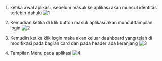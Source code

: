1. ketika awal aplikasi, sebelum masuk ke aplikasi akan muncul identitas terlebih dahulu
   ![1](https://github.com/afyar08/proyek4_mdc_100_series/assets/117814143/76eb896e-cee5-44a3-a872-02fba0b19579)
   
2. Kemudian ketika di klik button masuk aplikasi akan muncul tampilan login
   ![2](https://github.com/afyar08/proyek4_mdc_100_series/assets/117814143/d15ba881-c3c7-4998-9148-bc272c6534c3)
   
3. Kemudin ketika klik login maka akan keluar dashboard yang telah di modifikasi pada bagian card dan pada header ada keranjang
   ![3](https://github.com/afyar08/proyek4_mdc_100_series/assets/117814143/c23cfb3b-294e-41b7-afe4-9a680b30f75e)
   
4. Tampilan Menu pada aplikasi
   ![4](https://github.com/afyar08/proyek4_mdc_100_series/assets/117814143/c59ca79c-268f-4c11-b758-6a51727f9678)



